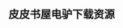 ## 皮皮书屋电驴下载资源 

[C# Database Basics.pdf]: (ed2k://|file|C%23%20Database%20Basics.pdf|7821668|2b2f74f7386aa8ee965960d07df08f58|h=dp35pkmvd27ppxujvqstgvrwqgbtitvp|/)

[Android高级编程.pdf]: (ed2k://|file|Android%E9%AB%98%E7%BA%A7%E7%BC%96%E7%A8%8B.pdf|47374538|af44dbc961151e3217692df583e7c20e|h=2kfp6x32edw43ynjpgeszmf33ueaposu|/)

[JavaFX 1.2 Application Development Cookbook.pdf]: (ed2k://|file|JavaFX%201.2%20Application%20Development%20Cookbook.pdf|5182736|c2c2d2bfba0d0466ebac188cff6db994|h=rk4yun73m3alvvel5j2a3ipvqmh7iwi5|/)

[Protected Mode Software Architecture (The PC System Architecture Series).pdf]: (ed2k://|file|Protected%20Mode%20Software%20Architecture%20%28The%20PC%20System%20Architecture%20Series%29.pdf|15253015|bfe10d6388b3aeb9025d7b158cde1b9b|h=kyh3lgk7so76iiulysf5wwekceyusdge|/)

[ASP.NET MVC 2 Cookbook.pdf]: (ed2k://|file|ASP.NET%20MVC%202%20Cookbook.pdf|8749451|e5209014ed89d7722922ea40658c865a|h=jng3e3f5llvz4bh65u7dqgzsfcxis2xe|/)

[CompTIA Project+ Study Guide_ Exam PK0-003.pdf]: (ed2k://|file|CompTIA%20Project%2B%20Study%20Guide_%20Exam%20PK0-003.pdf|4445659|91a3dd75aa4fbe37e7aeb94f56269eff|h=7zgfpxdjt4b22xhjigymushjxecjwvo4|/)

[Web Application Design Patterns.pdf]: (ed2k://|file|Web%20Application%20Design%20Patterns.pdf|39478263|329c055022dc988d5783d1e0efd15003|h=4rn5zlpddluqo4wh4u335dnjquhblswh|/)

[天书夜读_从汇编语言到Windows内核编程.pdf]: (ed2k://|file|%E5%A4%A9%E4%B9%A6%E5%A4%9C%E8%AF%BB_%E4%BB%8E%E6%B1%87%E7%BC%96%E8%AF%AD%E8%A8%80%E5%88%B0Windows%E5%86%85%E6%A0%B8%E7%BC%96%E7%A8%8B.pdf|29910223|c39c7535feed2d585002a8d6f60dc3dc|h=2n23zrqonjem4jvrknqgduilecupjkjr|/)

[Specification of Software Systems.pdf]: (ed2k://|file|Specification%20of%20Software%20Systems.pdf|4475997|62a155a02faf412c1a2101f9fa8eefb8|h=fvmlphxkk57wlmmhfofhj6yr3kekfcpp|/)

[深入学习_Python 程序开发.pdf]: (ed2k://|file|%E6%B7%B1%E5%85%A5%E5%AD%A6%E4%B9%A0_Python%20%E7%A8%8B%E5%BA%8F%E5%BC%80%E5%8F%91.pdf|15839923|959ddcd022967dbe5f226dfd80ef0653|h=qoaboe4vue4b562muwunal3fjzvmxj6d|/)

[Ubuntu The Complete Reference.pdf]: (ed2k://|file|Ubuntu%20The%20Complete%20Reference.pdf|9657419|2d24adbeaef0834a682e8e3de10304cf|h=wbvwhluhtbvd76prsqdayfmtwnxcme7k|/)

[The Art of Enterprise Information Architecture_ A Systems-Based Approach for Unlocking Business Insight.pdf]: (ed2k://|file|The%20Art%20of%20Enterprise%20Information%20Architecture_%20A%20Systems-Based%20Approach%20for%20Unlocking%20Business%20Insight.pdf|10265788|660e91db8d48c07e0f97e0400c9e2fa8|h=z3zb5xf5cof2nacsyvo6qztxn6hv3rmh|/)

[Leading IT Projects_ The IT Manager’s Guide.pdf]: (ed2k://|file|Leading%20IT%20Projects_%20The%20IT%20Manager%E2%80%99s%20Guide.pdf|10060694|5eb8bb8a880cdbb5193a419518dc80c8|h=g7s7gf3hcuc3v2bn2ndnvbou3tw3kn2n|/)

[30 Arduino Projects for the Evil Genius.pdf]: (ed2k://|file|30%20Arduino%20Projects%20for%20the%20Evil%20Genius.pdf|8642507|e63b804d8125098c16b6dfd9e34fece2|h=mjs6b56fgtm3tyasbf24cmadetxlc3h6|/)

[Embedded Media Processing.pdf]: (ed2k://|file|Embedded%20Media%20Processing.pdf|5380055|6d073921b87f8a88344d673939bd2460|h=v7hlsaz74jojyqp2akvbs6bpf4b46ers|/)

[设计模式解析(第二版).pdf]: (ed2k://|file|%E8%AE%BE%E8%AE%A1%E6%A8%A1%E5%BC%8F%E8%A7%A3%E6%9E%90%28%E7%AC%AC%E4%BA%8C%E7%89%88%29.pdf|36691699|9d3777148897807dfee46d1dc35982e7|h=cisscnk4u6utqkfnjxmwgqdwez7v2tg7|/)

[SIP Security.pdf]: (ed2k://|file|SIP%20Security.pdf|3707362|7f64e3f9732437347d2668a6c65f8330|h=us3r7psxoulu3jlztns3hvcjzv7qb52k|/)

[CMMI for Development, 3rd Edition.rar]: (ed2k://|file|CMMI%20for%20Development%2C%203rd%20Edition.rar|3184465|f1d299dc872564d545a9e05e27aa1919|h=ewexsuid57rcntc7b7pwnzk63jqzx75x|/)

[VHDL_ Programming by Example.pdf]: (ed2k://|file|VHDL_%20Programming%20by%20Example.pdf|34781391|fa34665e47326e8a5dfb74d8ec7bf261|h=gkynfdyzol6m3szlef2mgtlr3wkrhqnz|/)

[The Web Application Hacker’s Handbook_ Finding and Exploiting Security Flaws, 2nd Edition.pdf]: (ed2k://|file|The%20Web%20Application%20Hacker%E2%80%99s%20Handbook_%20Finding%20and%20Exploiting%20Security%20Flaws%2C%202nd%20Edition.pdf|14171674|66475e4f0799b1951542ba0575cc9635|h=w6m2eexynn5nw5jkrnp44shthuwbfq6h|/)

[数据结构与算法分析——C语言描述（原书第2版）.pdf]: (ed2k://|file|%E6%95%B0%E6%8D%AE%E7%BB%93%E6%9E%84%E4%B8%8E%E7%AE%97%E6%B3%95%E5%88%86%E6%9E%90%E2%80%94%E2%80%94C%E8%AF%AD%E8%A8%80%E6%8F%8F%E8%BF%B0%EF%BC%88%E5%8E%9F%E4%B9%A6%E7%AC%AC2%E7%89%88%EF%BC%89.pdf|10798535|34f8d1019ffdf2cec76917caf5a3d536|h=z2jioxixmvk67fcatk7izhnuokjytm64|/)

[HTML5 and CSS3 Responsive Web Design Cookbook (epub格式).pdf]: (ed2k://|file|HTML5%20and%20CSS3%20Responsive%20Web%20Design%20Cookbook%20%28epub%E6%A0%BC%E5%BC%8F%29.pdf|11028436|18ecb818d818299e67bb0f2717ca01d2|h=i4amawwztmivekuhx3tdcoxfbk55js4j|/)

[Ninja Hacking_ Unconventional Penetration Testing Tactics and Techniques.pdf]: (ed2k://|file|Ninja%20Hacking_%20Unconventional%20Penetration%20Testing%20Tactics%20and%20Techniques.pdf|4901445|a3107e34766ba13caaf04f568e99870e|h=e2op7g56cwog4sbw64yt7i63pwwysmca|/)

[Selling Online with Drupal e-Commerce_ Walk through the creation of an online store with Drupal’s e-Commerce module.pdf]: (ed2k://|file|Selling%20Online%20with%20Drupal%20e-Commerce_%20Walk%20through%20the%20creation%20of%20an%20online%20store%20with%20Drupal%E2%80%99s%20e-Commerce%20module.pdf|10460612|eaa0b3af9c4d49b360394d5a749b01a4|h=74rrwixvh5onon6peeevsolt2rncdpuy|/)

[Algorithm Design.pdf]: (ed2k://|file|Algorithm%20Design.pdf|5222586|71e307a5053e8d90daea79d0da553e01|h=k5cogppmjoc2g5wkybtsb3b6qr2xieud|/)

[ASP.NET 3.5 Application Architecture and Design.pdf]: (ed2k://|file|ASP.NET%203.5%20Application%20Architecture%20and%20Design.pdf|12971356|e266d928a9aa3ae23543063d17c658bd|h=hatciv4qk7u337avadwhk7j6h5kha7mx|/)

[C# Game Programming_ For Serious Game Creation.pdf]: (ed2k://|file|C%23%20Game%20Programming_%20For%20Serious%20Game%20Creation.pdf|5800965|dc25fecb76204fdf5229028f46b544fc|h=zfjckoiv7g7g4dqf22rkbdn5uhutgse2|/)

[Developing Service-Oriented AJAX Applications on the Microsoft® Platform.chm]: (ed2k://|file|Developing%20Service-Oriented%20AJAX%20Applications%20on%20the%20Microsoft%C2%AE%20Platform.chm|1380255|fefb6f939ef076767188b98fd86b648e|h=acaq4mawpwpd3a6esanxacf3dzkhy7do|/)

[Beginning Ajax with ASP.NET.pdf]: (ed2k://|file|Beginning%20Ajax%20with%20ASP.NET.pdf|7271414|620efd23f3bf94a0c7ecb8e54aefce9e|h=qx4ggxjohdi4oyx32624uqqe5224aiw6|/)

[packetC Programming.pdf]: (ed2k://|file|packetC%20Programming.pdf|12442859|73822c5b6bc389b8f39755edf79e8a37|h=chmb42svnaiyvn5nl6spsmvprpgd27d5|/)

[Pro Ajax and the .NET 2.0 Platform.pdf]: (ed2k://|file|Pro%20Ajax%20and%20the%20.NET%202.0%20Platform.pdf|11984372|d0c9c11c9dd75a0a7a3be8ea757dd485|h=bfk243itq22yc42qmkf4apsg44ngf7tr|/)

[Programming ASP.NET AJAX.pdf]: (ed2k://|file|Programming%20ASP.NET%20AJAX.pdf|8825479|d97708000b27b56abff27a3ee99746da|h=mncr5qdg6szardp5uy4vj3pcsfrz5bh5|/)

[Architecting Mobile Solutions for the Enterprise.pdf]: (ed2k://|file|Architecting%20Mobile%20Solutions%20for%20the%20Enterprise.pdf|20035472|6c062f3e6ce254c2011bacecdc6c9a03|h=7yo4shn7eb7kddhd7qgakppxizo4ugr2|/)

[PhoneGap Mobile Application Development Cookbook.pdf]: (ed2k://|file|PhoneGap%20Mobile%20Application%20Development%20Cookbook.pdf|5732566|3c557974cf6fa4f3db3fb35cd7692fcd|h=m2q5b3dzvstitmtgbypnptailbgnvpa3|/)

[Mobile Design Patterns.pdf]: (ed2k://|file|Mobile%20Design%20Patterns.pdf|4728936|16c6b17ab539adadf10f865fbcf33212|h=5wzlkfmav7p5l42mqza2xmrncamn2ep3|/)

[Microsoft® ASP.NET and AJAX_ Architecting Web Applications.pdf]: (ed2k://|file|Microsoft%C2%AE%20ASP.NET%20and%20AJAX_%20Architecting%20Web%20Applications.pdf|1986873|f1856c2de293dd0540fe76da1d492ee7|h=3rq6kfasyz7hzlv4z4tzz6qqjbulzhhz|/)

[Essentials Of Mobile Design.pdf]: (ed2k://|file|Essentials%20Of%20Mobile%20Design.pdf|8528324|e9b9bb30425e9547b998977506ba73b3|h=yiph6czjzngl2r6eedjj54fpqns4q5h5|/)

[Linchpin_ Are You Indispensable.pdf]: (ed2k://|file|Linchpin_%20Are%20You%20Indispensable.pdf|781502|3f716d06aec66071b62fe9f1b6d927e6|h=waplnoyi5guchpeltfrrsmrrs3rtlirm|/)

[The Mobile Frontier.pdf]: (ed2k://|file|The%20Mobile%20Frontier.pdf|20523738|4a4f7adfc22f7eaed4b29b9649536a7a|h=igbz4znxrjluhjig4xxjx24has4stl4i|/)

[Building Web Cloud and Mobile Solutions with F#.pdf]: (ed2k://|file|Building%20Web%20Cloud%20and%20Mobile%20Solutions%20with%20F%23.pdf|5973547|31b0a161c2f965456fbaa1ed5e74e1a9|h=r2spwz62rtm54vhus7ji5ggif3u66atn|/)

[数据结构与算法分析_Java语言描述.pdf]: (ed2k://|file|%E6%95%B0%E6%8D%AE%E7%BB%93%E6%9E%84%E4%B8%8E%E7%AE%97%E6%B3%95%E5%88%86%E6%9E%90_Java%E8%AF%AD%E8%A8%80%E6%8F%8F%E8%BF%B0.pdf|16726146|bd5872c3e478f2176b6dff7f2fae50f4|h=cyvkzxjjcrfl3lpbkrkzz5uq2x3vfjs5|/)

[Data Structures and Algorithms.pdf]: (ed2k://|file|Data%20Structures%20and%20Algorithms.pdf|6905878|c7090491c01a187b35afac47babfb368|h=lgzhyuv664xexf5wmabthrzexi3d722c|/)

[Data Structures and Algorithms Using Python.pdf]: (ed2k://|file|Data%20Structures%20and%20Algorithms%20Using%20Python.pdf|10680651|6bd9c6577dc38e04ad6a09bde3de309d|h=fzps22f3mbvymuvczz7rhero5kiux7av|/)

[Manage It!_ Your Guide to Modern, Pragmatic Project Management.pdf]: (ed2k://|file|Manage%20It%21_%20Your%20Guide%20to%20Modern%2C%20Pragmatic%20Project%20Management.pdf|10211226|93523c0347e20fb333eeeb5546e74dc2|h=ybv4xx2z4ljlmrrl3t7klpmfnxicuh4o|/)

[Data Structures and Algorithms in Java, 5th Edition.pdf]: (ed2k://|file|Data%20Structures%20and%20Algorithms%20in%20Java%2C%205th%20Edition.pdf|43005989|d814ebcdc043fb7c5de7caad5ed09c8d|h=snvvuslf365bgr3vv7muindfep3j4nwv|/)

[Data Structures and Algorithm Analysis in Java (3rd Edition).pdf]: (ed2k://|file|Data%20Structures%20and%20Algorithm%20Analysis%20in%20Java%20%283rd%20Edition%29.pdf|4780011|151f072a95c97ecd945251a64a63f030|h=swwunmb2hscstibtokeo6jr76meritpx|/)

[Java Web Services in a Nutshell.chm]: (ed2k://|file|Java%20Web%20Services%20in%20a%20Nutshell.chm|1863387|e046150ea52d66bcaee632dd83d45015|h=zfh42noo7gyn4wjsw7kipsq6jrxf5kmp|/)

[Data Structures and Algorithm Analysis in Java.pdf]: (ed2k://|file|Data%20Structures%20and%20Algorithm%20Analysis%20in%20Java.pdf|4780011|151f072a95c97ecd945251a64a63f030|h=swwunmb2hscstibtokeo6jr76meritpx|/)

[Professional Windows Phone 7 Game Development.pdf]: (ed2k://|file|Professional%20Windows%20Phone%207%20Game%20Development.pdf|10057521|6c4b0b96e7da371e1d6ec2f1c69f6b56|h=ldkx6g5d7wvwhk2pqb6op3uwzulg25xz|/)

[The Relational Model for Database Management.pdf]: (ed2k://|file|The%20Relational%20Model%20for%20Database%20Management.pdf|28608533|59224437217fa3b7901b02ea5e153f71|h=fld355jjwmc34vmaiquml4ul2o5fteez|/)

[Windows XP Hacks, 2nd Edition.chm]: (ed2k://|file|Windows%20XP%20Hacks%2C%202nd%20Edition.chm|13224178|8d41785b3033a9a1be00d1a9fc354e96|h=ajtf4hr6dvvawzpjxz7s6qxsuvrnuse5|/)

[Evolving Application Domains of Data Warehousing and Mining_ Trends and Solutions.pdf]: (ed2k://|file|Evolving%20Application%20Domains%20of%20Data%20Warehousing%20and%20Mining_%20Trends%20and%20Solutions.pdf|9166542|857370285604e97b6d1e3e748d7221f7|h=7xs77dgwsx3tlk4cc7o235rvqx7f5w5q|/)

[Real-World Flash Game Development.pdf]: (ed2k://|file|Real-World%20Flash%20Game%20Development.pdf|4685782|90a58b3fbba01b12b1807e7a883685d8|h=u5bmaljefciiutolpm53fz5fi2jm6tq4|/)

[Java Message Service, Second Edition.pdf]: (ed2k://|file|Java%20Message%20Service%2C%20Second%20Edition.pdf|5450051|8b3efdc7c1b3a5ab4bfa2944f2259c4c|h=7hucfankefkfkyqi3fct75255mhnw2a6|/)

[TCP_IP Fundamentals for Microsoft Windows.pdf]: (ed2k://|file|TCP_IP%20Fundamentals%20for%20Microsoft%20Windows.pdf|5534769|922812c4ca0d920cd2374e4e99f38b1c|h=2bvipnyo5kxmqugyj7zfmmjbb3kpkxgq|/)

[Advanced Linux Networking.chm]: (ed2k://|file|Advanced%20Linux%20Networking.chm|3195754|3d9c9b978264c4318afcd5cbcc678e03|h=yccv3x6gnknraywtsv74ckcxwb72k6u2|/)

[More Eric Meyer on CSS.chm]: (ed2k://|file|More%20Eric%20Meyer%20on%20CSS.chm|6325261|6e398bfa3b17e7756087a7c2eaea6956|h=2elmokziti63qqpywwwjwzgdx3tmrbgg|/)

[The Definitive Guide to SOA_ Oracle Service Bus (2nd Edition ).pdf]: (ed2k://|file|The%20Definitive%20Guide%20to%20SOA_%20Oracle%20Service%20Bus%20%282nd%20Edition%20%29.pdf|11890001|8d06a22fd03254a42ac5d62ab843e944|h=cdg4ivhrlfgzzrpxs2ruxcyrdsj4myqo|/)

[OpenSource SOA.pdf]: (ed2k://|file|OpenSource%20SOA.pdf|13027765|5156cef56bf07326aec90b1bebd79d3d|h=pzuymf2yzugir4cu3k2kmjjnppoa7n7o|/)

[Making Things See_ 3D vision with Kinect, Processing, and Arduino.pdf]: (ed2k://|file|Making%20Things%20See_%203D%20vision%20with%20Kinect%2C%20Processing%2C%20and%20Arduino.pdf|5081972|01374cc7a52a31d3debabfda4a1a9e93|h=ltuazda6suar66xyier3ufmdhcmtnfqe|/)

[Practical SharePoint 2010 Information Architecture.pdf]: (ed2k://|file|Practical%20SharePoint%202010%20Information%20Architecture.pdf|32070291|84ecdb3f8eba1b86e343a5075083e515|h=mlfqk4ewgj7z3dd4c26zao7zz7x4iltn|/)

[Beginning Kinect Programming with the Microsoft Kinect SDK.pdf]: (ed2k://|file|Beginning%20Kinect%20Programming%20with%20the%20Microsoft%20Kinect%20SDK.pdf|4112599|beb09c4c60f948870a1efd4179008d10|h=vwwqr4nkwtocxtqrvfohcf4gfxbyzulg|/)

[Meet the Kinect_ An Introduction to Programming Natural User Interfaces.pdf]: (ed2k://|file|Meet%20the%20Kinect_%20An%20Introduction%20to%20Programming%20Natural%20User%20Interfaces.pdf|9141093|b779813fe2275e80d80a7311e318e674|h=h6zgks4maujcj2hn2f2l6f6wf6qc7vph|/)

[Laptops For Dummies, 4th Edition.pdf]: (ed2k://|file|Laptops%20For%20Dummies%2C%204th%20Edition.pdf|3530415|ba2238d25774219a8be5e3375c7613d2|h=nzh2gcimru5ghu5dsofyyhcxodykta5v|/)

[Informatics in Schools.pdf]: (ed2k://|file|Informatics%20in%20Schools.pdf|5999791|10b3ef03c5a4807aa4ae3909f8ab3093|h=ap6ufl74h6a27fbmwtb64v6hu2xcxdyj|/)

[Pro Perl Debugging.pdf]: (ed2k://|file|Pro%20Perl%20Debugging.pdf|2379649|b8f388e0aa0a00961440d323f9773e90|h=abdf325m7wo3mgtabh6ytgrpes325vme|/)

[Pro .NET 2.0 XML.pdf]: (ed2k://|file|Pro%20.NET%202.0%20XML.pdf|15122678|3b31a854e50afc4907610604a73ae6ba|h=cdm2r2adervvb6nkmy3zf22bpkaeiqli|/)

[slide_ology.pdf]: (ed2k://|file|slide_ology.pdf|11294551|1de8197560f95f0f95261248032dce9f|h=422spgbhtkwrjubldqf5bvuzpg5qzcyn|/)

[JDBC API Tutorial and Reference, Third Edition.pdf]: (ed2k://|file|JDBC%20API%20Tutorial%20and%20Reference%2C%20Third%20Edition.pdf|4822133|7c0f4e0993a1cf82a4fe3fbc277c4df3|h=m3q27bjq3blsipz4o4peeujpquiiqrsf|/)

[PHP 5 Recipes_ A Problem-Solution Approach.pdf]: (ed2k://|file|PHP%205%20Recipes_%20A%20Problem-Solution%20Approach.pdf|5653508|262ae65416f1c3c901fdcb54a959e21d|h=bgbcqvrkz57srx4ixxrh3gj5dktohhus|/)

[Building the SharePoint User Experience.pdf]: (ed2k://|file|Building%20the%20SharePoint%20User%20Experience.pdf|10373293|dec5dcd584051c10d2fd86123a0bf321|h=rf4wimrubbbkfnkb6nrwsiyvncnkhui2|/)

[JUNOS Enterprise Switching.chm]: (ed2k://|file|JUNOS%20Enterprise%20Switching.chm|17172793|bbea6972b5f5c85799f0dc799560559d|h=3fhluk2wtvujzhpe6wmngfrk3tswpbhd|/)

[From Java to C#_ A Developer's Guide.chm]: (ed2k://|file|From%20Java%20to%20C%23_%20A%20Developer%27s%20Guide.chm|1841857|87fb211f37ae679e14a1d4bbe51fd07f|h=2pz3bnbyr3rfwnnzg577ld4n6bktj26y|/)

[ActiveMQ in Action.pdf]: (ed2k://|file|ActiveMQ%20in%20Action.pdf|14852456|37c1cebb65ffa58bbb08abcdb822f631|h=6i3qv5dymk5i3odat24srmhfqu7fgd2l|/)

[Kinect Hacks.pdf]: (ed2k://|file|Kinect%20Hacks.pdf|23289432|3fc666cfaf6d452fdf847b2643a1a870|h=2xuxii7bydsmurq6aibdmgqcmn7wueib|/)

[Managing Linux® Systems with Webmin™ System Administration and Module Development.chm]: (ed2k://|file|Managing%20Linux%C2%AE%20Systems%20with%20Webmin%E2%84%A2%20System%20Administration%20and%20Module%20Development.chm|5269171|c5e337277a4344e8ca7032f80c00ddbd|h=d2dxerzlfyczvc2oqgj3b2zffuybu7lk|/)

[Play for Scala.pdf]: (ed2k://|file|Play%20for%20Scala.pdf|3311964|74ed0bc02331f2e139407e92a7c03ea5|h=7bj5z2u5cl7wxqzt5g52hm4eqbwf6x2b|/)

[Professional JQuery.pdf]: (ed2k://|file|Professional%20JQuery.pdf|23791310|917e3e5866b4eb1bb617f85262656551|h=bqejhtr4rtydigoeauunjbizx5nmwwxv|/)

[Privacy in the Age of Big Data (epub版).pdf]: (ed2k://|file|Privacy%20in%20the%20Age%20of%20Big%20Data%20%28epub%E7%89%88%29.pdf|1652910|6b1cf4234b2894624d89ead486ca26ba|h=r6reofttyhvpbnao6z2z2n5znyun4hkk|/)

[Sams Teach Yourself Drupal in 24 Hours.pdf]: (ed2k://|file|Sams%20Teach%20Yourself%20Drupal%20in%2024%20Hours.pdf|52856452|10b12f23af7786421617cc6e5d5ce0a5|h=nqo7t2gcsamzrrpwvcsrepi2scl6ndzv|/)

